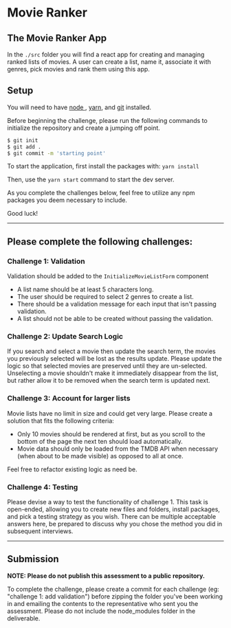 # Movie Ranker

## The Movie Ranker App

In the `./src` folder you will find a react app for creating and managing ranked lists of movies. A user can create a list, name it, associate it with genres, pick movies and rank them using this app.

## Setup

You will need to have [ node ](https://nodejs.org/en/download/), [yarn](https://classic.yarnpkg.com/lang/en/docs/install/#mac-stable), and [git](https://git-scm.com/book/en/v2/Getting-Started-Installing-Git) installed.

Before beginning the challenge, please run the following commands to initialize the repository and create a jumping off point.
```bash
$ git init
$ git add .
$ git commit -m 'starting point'
```

To start the application, first install the packages with: `yarn install`

Then, use the `yarn start` command to start the dev server.

As you complete the challenges below, feel free to utilize any npm packages you deem necessary to include.

Good luck!

---

## Please complete the following challenges:

### Challenge 1: Validation

Validation should be added to the `InitializeMovieListForm` component

-   A list name should be at least 5 characters long.
-   The user should be required to select 2 genres to create a list.
-   There should be a validation message for each input that isn't passing validation.
-   A list should not be able to be created without passing the validation.

### Challenge 2: Update Search Logic

If you search and select a movie then update the search term, the movies you previously selected will be lost as the results update. Please update the logic so that selected movies are preserved until they are un-selected. Unselecting a movie shouldn't make it immediately disappear from the list, but rather allow it to be removed when the search term is updated next.

### Challenge 3: Account for larger lists

Movie lists have no limit in size and could get very large. Please create a solution that fits the following criteria:

-   Only 10 movies should be rendered at first, but as you scroll to the bottom of the page the next ten should load automatically.
-   Movie data should only be loaded from the TMDB API when necessary (when about to be made visible) as opposed to all at once.

Feel free to refactor existing logic as need be.

### Challenge 4: Testing

Please devise a way to test the functionality of challenge 1. This task is open-ended, allowing you to create new files and folders, install packages, and pick a testing strategy as you wish. There can be multiple acceptable answers here, be prepared to discuss why you chose the method you did in subsequent interviews.

---

## Submission

**NOTE: Please do not publish this assessment to a public repository.**

To complete the challenge, please create a commit for each challenge (eg: "challenge 1: add validation") before zipping the folder you've been working in and emailing the contents to the representative who sent you the assessment. Please do not include the node_modules folder in the deliverable.
